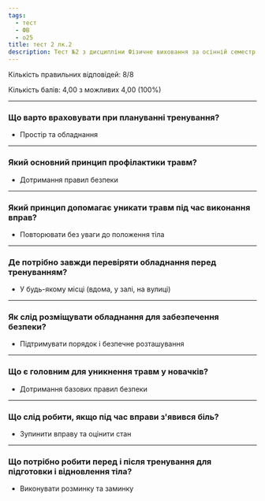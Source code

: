```yaml
---
tags:
  - тест
  - ФВ
  - о25
title: тест 2 лк.2
description: Тест №2 з дисципліни Фізичне виховання за осінній семестр 2025-2026 навчального року
---
```

Кількість правильних відповідей: 8/8

Кількість балів: 4,00 з можливих 4,00 (100%)

---
### Що варто враховувати при плануванні тренування?

* Простір та обладнання

---
### Який основний принцип профілактики травм?

* Дотримання правил безпеки

---
### Який принцип допомагає уникати травм під час виконання вправ?

* Повторювати без уваги до положення тіла

---
### Де потрібно завжди перевіряти обладнання перед тренуванням?

* У будь-якому місці (вдома, у залі, на вулиці)

---
### Як слід розміщувати обладнання для забезпечення безпеки?

* Підтримувати порядок і безпечне розташування

---
### Що є головним для уникнення травм у новачків?

* Дотримання базових правил безпеки

---
### Що слід робити, якщо під час вправи з'явився біль?

* Зупинити вправу та оцінити стан

---
### Що потрібно робити перед і після тренування для підготовки і відновлення тіла?

* Виконувати розминку та заминку
